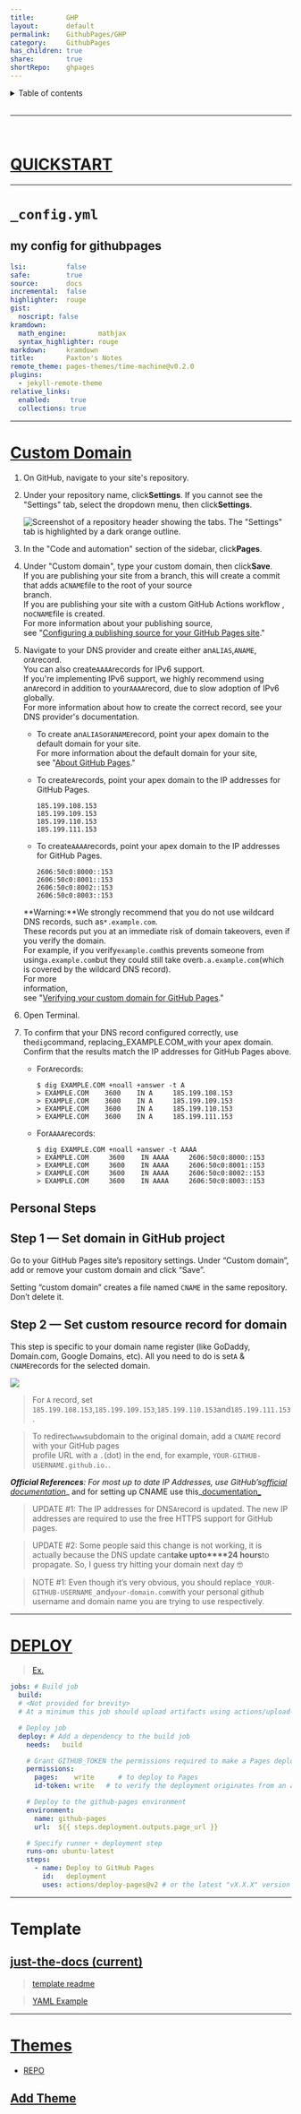```yaml
---
title:        GHP
layout:       default
permalink:    GithubPages/GHP
category:     GithubPages
has_children: true
share:        true
shortRepo:    ghpages        
---
```


<details markdown="block">                
<summary>                
Table of contents                
</summary>                
{: .text-delta }                
1. TOC                
{:toc}                
</details>                

<br/>                

***                

<br/>                

# [QUICKSTART](https://docs.github.com/en/pages/quickstart)

___                

# `_config.yml`

## my config for githubpages

```yml                
lsi:          false
safe:         true
source:       docs
incremental:  false
highlighter:  rouge
gist:
  noscript: false
kramdown:
  math_engine:        mathjax
  syntax_highlighter: rouge
markdown:     kramdown
title:        Paxton's Notes
remote_theme: pages-themes/time-machine@v0.2.0
plugins:
  - jekyll-remote-theme
relative_links:
  enabled:     true
  collections: true

```                

                
---       

# [Custom Domain](https://docs.github.com/en/pages/configuring-a-custom-domain-for-your-github-pages-site)

1. On GitHub, navigate to your site's repository.

2. Under your repository name, click**Settings**. If you cannot see the "Settings" tab, select the dropdown menu, then click**Settings**.

   ![Screenshot of a repository header showing the tabs. The "Settings" tab is highlighted by a dark orange outline.](https://docs.github.com/assets/cb-28266/images/help/repository/repo-actions-settings.png)

3. In the "Code and automation" section of the sidebar, click**Pages**.

4. Under "Custom domain", type your custom domain, then click**Save**.          
   If you are publishing your site from a branch, this will create a commit that adds a`CNAME`file to the root of your source              
   branch.          
   If you are publishing your site with a custom GitHub Actions workflow , no`CNAME`file is created.          
   For more information about your publishing source,              
   see "[Configuring a publishing source for your GitHub Pages site](https://docs.github.com/en/pages/getting-started-with-github-pages/configuring-a-publishing-source-for-your-github-pages-site)."

5. Navigate to your DNS provider and create either an`ALIAS`,`ANAME`, or`A`record.          
   You can also create`AAAA`records for IPv6 support.          
   If you're implementing IPv6 support, we highly recommend using              
   an`A`record in addition to your`AAAA`record, due to slow adoption of IPv6 globally.          
   For more information about how to create the correct record, see your DNS provider's documentation.

    - To create an`ALIAS`or`ANAME`record, point your apex domain to the default domain for your site.          
      For more information about the default domain for your site,              
      see "[About GitHub Pages](https://docs.github.com/en/pages/getting-started-with-github-pages/about-github-pages#types-of-github-pages-sites)."
    - To create`A`records, point your apex domain to the IP addresses for GitHub Pages.

        ```shell                
        185.199.108.153                
        185.199.109.153                
        185.199.110.153                
        185.199.111.153                
        ```                

    - To create`AAAA`records, point your apex domain to the IP addresses for GitHub Pages.

        ```shell                
        2606:50c0:8000::153                
        2606:50c0:8001::153                
        2606:50c0:8002::153                
        2606:50c0:8003::153                
        ```                

   **Warning:**We strongly recommend that you do not use wildcard DNS records, such as`*.example.com`.          
   These records put you at an immediate risk of domain takeovers, even if you verify the domain.              
   For example, if you verify`example.com`this prevents someone from using`a.example.com`but they could still take over`b.a.example.com`(which is covered by the wildcard DNS record).          
   For more              
   information,              
   see "[Verifying your custom domain for GitHub Pages](https://docs.github.com/en/pages/configuring-a-custom-domain-for-your-github-pages-site/verifying-your-custom-domain-for-github-pages)."

6. Open Terminal.

7. To confirm that your DNS record configured correctly, use the`dig`command, replacing_EXAMPLE.COM_with your apex domain. Confirm that the results match the IP addresses for GitHub Pages above.

    - For`A`records:

        ```shell                
        $ dig EXAMPLE.COM +noall +answer -t A                
        > EXAMPLE.COM    3600    IN A     185.199.108.153                
        > EXAMPLE.COM    3600    IN A     185.199.109.153                
        > EXAMPLE.COM    3600    IN A     185.199.110.153                
        > EXAMPLE.COM    3600    IN A     185.199.111.153                
        ```                

    - For`AAAA`records:

        ```shell                
        $ dig EXAMPLE.COM +noall +answer -t AAAA                
        > EXAMPLE.COM     3600    IN AAAA     2606:50c0:8000::153                
        > EXAMPLE.COM     3600    IN AAAA     2606:50c0:8001::153                
        > EXAMPLE.COM     3600    IN AAAA     2606:50c0:8002::153                
        > EXAMPLE.COM     3600    IN AAAA     2606:50c0:8003::153                
        ```                

## Personal Steps

## Step 1 — Set domain in GitHub project

Go to your GitHub Pages site’s repository settings. Under “Custom domain”, add or remove your custom domain and click “Save”.

Setting “custom domain” creates a file named `CNAME` in the same repository. Don’t delete it.

## Step 2 — Set custom resource record for domain

This step is specific to your domain name register (like GoDaddy, Domain.com, Google Domains, etc). All you need to do is set`A` & `CNAME`records for the selected domain.

![](https://miro.medium.com/v2/resize:fit:2000/1*lT1CCfb9jX74vGrsF5AoLA.png)


> For `A` record, set `185.199.108.153`,`185.199.109.153`,`185.199.110.153`and`185.199.111.153`.

> To redirect`www`subdomain to the original domain, add a `CNAME` record with your GitHub pages              
> profile URL with a `.`(dot) in the end, for example, `YOUR-GITHUB-USERNAME.github.io.`.

**_Official References_**_: For most up to date IP Addresses, use GitHub’s_[_official documentation_](https://help.github.com/articles/setting-up-an-apex-domain/)_
and for setting up CNAME use this_[documentation_](https://help.github.com/articles/setting-up-a-www-subdomain/)

> UPDATE #1: The IP addresses for DNS`A`record is updated. The new IP addresses are required to use the free HTTPS support for GitHub pages.

> UPDATE #2: Some people said this change is not working, it is actually because the DNS update can**take upto****24 hours**to propagate. So, I guess try hitting your domain next day 🤓

> NOTE #1: Even though it’s very obvious, you should replace`_YOUR-GITHUB-USERNAME_`and`your-domain.com`with your personal github username and domain name you are trying to use respectively.
              
---     

# [DEPLOY](https://github.com/actions/deploy-pages)

> [Ex.](https://github.com/JamesIves/github-pages-deploy-action)

```yaml              
jobs: # Build job              
  build:
  # <Not provided for brevity>              
  # At a minimum this job should upload artifacts using actions/upload-pages-artifact              

  # Deploy job              
  deploy: # Add a dependency to the build job              
    needs:   build

    # Grant GITHUB_TOKEN the permissions required to make a Pages deployment              
    permissions:
      pages:    write      # to deploy to Pages              
      id-token: write   # to verify the deployment originates from an appropriate source              

    # Deploy to the github-pages environment              
    environment:
      name: github-pages
      url:  ${{ steps.deployment.outputs.page_url }}

    # Specify runner + deployment step              
    runs-on: ubuntu-latest
    steps:
      - name: Deploy to GitHub Pages
        id:   deployment
        uses: actions/deploy-pages@v2 # or the latest "vX.X.X" version tag for this action              
```              

              
---     

# Template

## [just-the-docs (current)](https://github.com/just-the-docs/just-the-docs)

> [template readme](https://github.com/just-the-docs/just-the-docs-template/blob/main/README.md#hosting-your-docs-from-an-existing-project-repo)

> [YAML Example](https://github.com/just-the-docs/just-the-docs/blob/f246498a8fab71a8716194aaca8ef690bbdc1b94/_config.yml)
---       

# [Themes](https://pages.github.com/themes/)

- [REPO](https://github.com/pages-themes)

## [Add Theme](https://docs.github.com/en/pages/setting-up-a-github-pages-site-with-jekyll/adding-a-theme-to-your-github-pages-site-using-jekyll)      